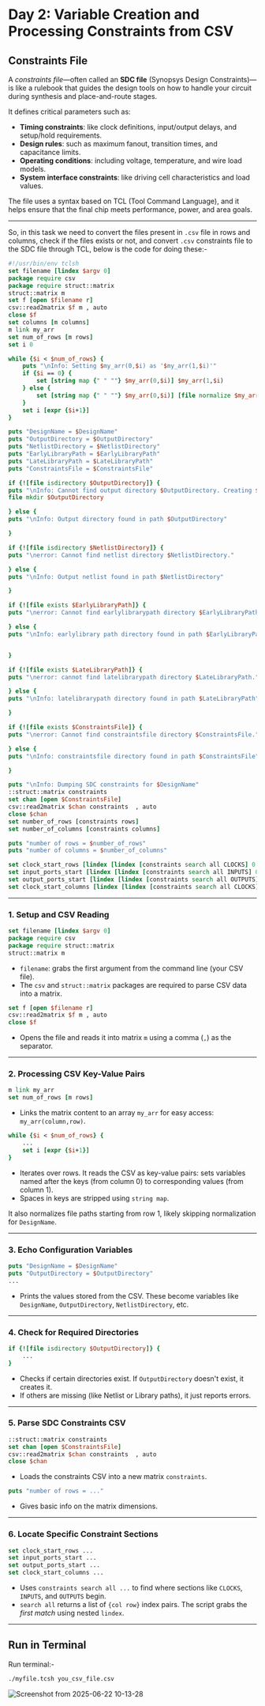 # Day 2: Variable Creation and Processing Constraints from CSV
## Constraints File 
A *constraints file*—often called an **SDC file** (Synopsys Design Constraints)—is like a rulebook that guides the design tools on how to handle your circuit during synthesis and place-and-route stages.

It defines critical parameters such as:

- **Timing constraints**: like clock definitions, input/output delays, and setup/hold requirements.
- **Design rules**: such as maximum fanout, transition times, and capacitance limits.
- **Operating conditions**: including voltage, temperature, and wire load models.
- **System interface constraints**: like driving cell characteristics and load values.

The file uses a syntax based on TCL (Tool Command Language), and it helps ensure that the final chip meets performance, power, and area goals.

---

So, in this task we need to convert the files present in `.csv` file in rows and columns, check if the files exists or not, and convert `.csv` constraints file to the SDC file through TCL, below is the code for doing these:-

```tcl
#!/usr/bin/env tclsh
set filename [lindex $argv 0]
package require csv
package require struct::matrix
struct::matrix m
set f [open $filename r]
csv::read2matrix $f m , auto
close $f
set columns [m columns]
m link my_arr
set num_of_rows [m rows]
set i 0

while {$i < $num_of_rows} {
    puts "\nInfo: Setting $my_arr(0,$i) as '$my_arr(1,$i)'"
    if {$i == 0} {
        set [string map {" " ""} $my_arr(0,$i)] $my_arr(1,$i)
    } else {
        set [string map {" " ""} $my_arr(0,$i)] [file normalize $my_arr(1,$i)]
    }
    set i [expr {$i+1}]
}

puts "DesignName = $DesignName"
puts "OutputDirectory = $OutputDirectory"
puts "NetlistDirectory = $NetlistDirectory"
puts "EarlyLibraryPath = $EarlyLibraryPath"
puts "LateLibraryPath = $LateLibraryPath"
puts "ConstraintsFile = $ConstraintsFile"

if {![file isdirectory $OutputDirectory]} {
puts "\nInfo: Cannot find output directory $OutputDirectory. Creating $OutputDirectory"
file mkdir $OutputDirectory

} else {
puts "\nInfo: Output directory found in path $OutputDirectory"

}

if {![file isdirectory $NetlistDirectory]} {
puts "\nerror: Cannot find netlist directory $NetlistDirectory."

} else {
puts "\nInfo: Output netlist found in path $NetlistDirectory"

}

if {![file exists $EarlyLibraryPath]} {
puts "\nerror: Cannot find earlylibrarypath directory $EarlyLibraryPath."

} else {
puts "\nInfo: earlylibrary path directory found in path $EarlyLibraryPath"


}

if {![file exists $LateLibraryPath]} {
puts "\nerror: cannot find latelibrarypath directory $LateLibraryPath."

} else {
puts "\nInfo: latelibrarypath directory found in path $LateLibraryPath"

}

if {![file exists $ConstraintsFile]} {
puts "\nerror: Cannot find constraintsfile directory $ConstraintsFile."

} else {
puts "\nInfo: constraintsfile directory found in path $ConstraintsFile"

}

puts "\nInfo: Dumping SDC constraints for $DesignName"
::struct::matrix constraints
set chan [open $ConstraintsFile]
csv::read2matrix $chan constraints  , auto
close $chan
set number_of_rows [constraints rows]
set number_of_columns [constraints columns]

puts "number of rows = $number_of_rows"
puts "number of columns = $number_of_columns"

set clock_start_rows [lindex [lindex [constraints search all CLOCKS] 0 ] 1]
set input_ports_start [lindex [lindex [constraints search all INPUTS] 0] 1]
set output_ports_start [lindex [lindex [constraints search all OUTPUTS] 0] 1]
set clock_start_columns [lindex [lindex [constraints search all CLOCKS] 0] 0
```


---

###  **1. Setup and CSV Reading**
```tcl
set filename [lindex $argv 0]
package require csv
package require struct::matrix
struct::matrix m
```
- `filename`: grabs the first argument from the command line (your CSV file).
- The `csv` and `struct::matrix` packages are required to parse CSV data into a matrix.

```tcl
set f [open $filename r]
csv::read2matrix $f m , auto
close $f
```
- Opens the file and reads it into matrix `m` using a comma (`,`) as the separator.

---

###  **2. Processing CSV Key-Value Pairs**
```tcl
m link my_arr
set num_of_rows [m rows]
```
- Links the matrix content to an array `my_arr` for easy access: `my_arr(column,row)`.

```tcl
while {$i < $num_of_rows} {
    ...
    set i [expr {$i+1}]
}
```
- Iterates over rows. It reads the CSV as key-value pairs: sets variables named after the keys (from column 0) to corresponding values (from column 1).
- Spaces in keys are stripped using `string map`.

It also normalizes file paths starting from row 1, likely skipping normalization for `DesignName`.

---

###  **3. Echo Configuration Variables**
```tcl
puts "DesignName = $DesignName"
puts "OutputDirectory = $OutputDirectory"
...
```
- Prints the values stored from the CSV. These become variables like `DesignName`, `OutputDirectory`, `NetlistDirectory`, etc.

---

###  **4. Check for Required Directories**
```tcl
if {![file isdirectory $OutputDirectory]} {
    ...
}
```
- Checks if certain directories exist. If `OutputDirectory` doesn't exist, it creates it.
- If others are missing (like Netlist or Library paths), it just reports errors.

---

###  **5. Parse SDC Constraints CSV**
```tcl
::struct::matrix constraints
set chan [open $ConstraintsFile]
csv::read2matrix $chan constraints  , auto
close $chan
```
- Loads the constraints CSV into a new matrix `constraints`.

```tcl
puts "number of rows = ..."
```
- Gives basic info on the matrix dimensions.

---

###  **6. Locate Specific Constraint Sections**
```tcl
set clock_start_rows ...
set input_ports_start ...
set output_ports_start ...
set clock_start_columns ...
```
- Uses `constraints search all ...` to find where sections like `CLOCKS`, `INPUTS`, and `OUTPUTS` begin.
- `search all` returns a list of `{col row}` index pairs. The script grabs the *first match* using nested `lindex`.

---

## Run in Terminal

Run terminal:-
```bash
./myfile.tcsh you_csv_file.csv
```

![Screenshot from 2025-06-22 10-13-28](https://github.com/user-attachments/assets/990327bf-690c-42be-8898-fb0cd5f2a0b6)





















